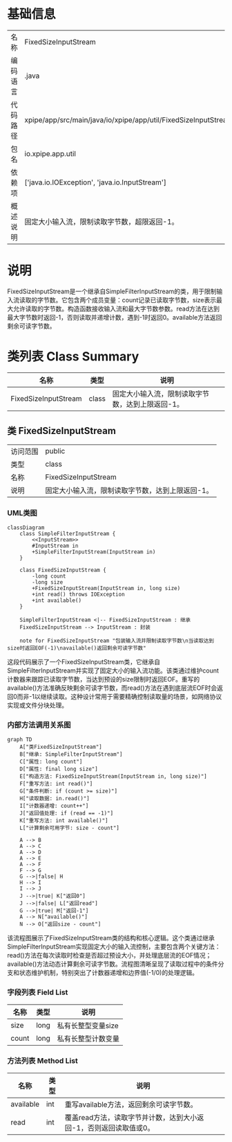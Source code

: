# 基础信息

|      |      |
|------|------|
| 名称 | FixedSizeInputStream |
| 编码语言 | .java |
| 代码路径 | xpipe/app/src/main/java/io/xpipe/app/util/FixedSizeInputStream.java |
| 包名 | io.xpipe.app.util |
| 依赖项 | ['java.io.IOException', 'java.io.InputStream'] |
| 概述说明 | 固定大小输入流，限制读取字节数，超限返回-1。 |

# 说明

FixedSizeInputStream是一个继承自SimpleFilterInputStream的类，用于限制输入流读取的字节数。它包含两个成员变量：count记录已读取字节数，size表示最大允许读取的字节数。构造函数接收输入流和最大字节数参数。read方法在达到最大字节数时返回-1，否则读取并递增计数，遇到-1时返回0。available方法返回剩余可读字节数。

# 类列表 Class Summary

| 名称   | 类型  | 说明 |
|-------|------|-------------|
| FixedSizeInputStream | class | 固定大小输入流，限制读取字节数，达到上限返回-1。 |



## 类 FixedSizeInputStream

|      |      |
|------|------|
| 访问范围 | public |
| 类型 | class |
| 名称 | FixedSizeInputStream |
| 说明 | 固定大小输入流，限制读取字节数，达到上限返回-1。 |


### UML类图

```mermaid
classDiagram
    class SimpleFilterInputStream {
        <<InputStream>>
        #InputStream in
        +SimpleFilterInputStream(InputStream in)
    }

    class FixedSizeInputStream {
        -long count
        -long size
        +FixedSizeInputStream(InputStream in, long size)
        +int read() throws IOException
        +int available()
    }

    SimpleFilterInputStream <|-- FixedSizeInputStream : 继承
    FixedSizeInputStream --> InputStream : 封装

    note for FixedSizeInputStream "包装输入流并限制读取字节数\n当读取达到size时返回EOF(-1)\navailable()返回剩余可读字节数"
```

这段代码展示了一个FixedSizeInputStream类，它继承自SimpleFilterInputStream并实现了固定大小的输入流功能。该类通过维护count计数器来跟踪已读取字节数，当达到预设的size限制时返回EOF。重写的available()方法准确反映剩余可读字节数，而read()方法在遇到底层流EOF时会返回0而非-1以继续读取。这种设计常用于需要精确控制读取量的场景，如网络协议实现或文件分块处理。


### 内部方法调用关系图

```mermaid
graph TD
    A["类FixedSizeInputStream"]
    B["继承: SimpleFilterInputStream"]
    C["属性: long count"]
    D["属性: final long size"]
    E["构造方法: FixedSizeInputStream(InputStream in, long size)"]
    F["重写方法: int read()"]
    G["条件判断: if (count >= size)"]
    H["读取数据: in.read()"]
    I["计数器递增: count++"]
    J["返回值处理: if (read == -1)"]
    K["重写方法: int available()"]
    L["计算剩余可用字节: size - count"]

    A --> B
    A --> C
    A --> D
    A --> E
    A --> F
    F --> G
    G -->|false| H
    H --> I
    I --> J
    J -->|true| K["返回0"]
    J -->|false| L["返回read"]
    G -->|true| M["返回-1"]
    A --> N["available()"]
    N --> O["返回size - count"]
```

该流程图展示了FixedSizeInputStream类的结构和核心逻辑。这个类通过继承SimpleFilterInputStream实现固定大小的输入流控制，主要包含两个关键方法：read()方法在每次读取时检查是否超过预设大小，并处理底层流的EOF情况；available()方法动态计算剩余可读字节数。流程图清晰呈现了读取过程中的条件分支和状态维护机制，特别突出了计数器递增和边界值(-1/0)的处理逻辑。

### 字段列表 Field List

| 名称  | 类型  | 说明 |
|-------|-------|------|
| size | long | 私有长整型变量size |
| count | long | 私有长整型计数变量 |

### 方法列表 Method List

| 名称  | 类型  | 说明 |
|-------|-------|------|
| available | int | 重写available方法，返回剩余可读字节数。 |
| read | int | 覆盖read方法，读取字节并计数，达到大小返回-1，否则返回读取值或0。 |





